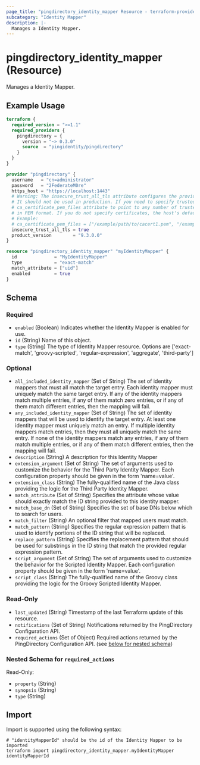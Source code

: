 ```yaml
---
page_title: "pingdirectory_identity_mapper Resource - terraform-provider-pingdirectory"
subcategory: "Identity Mapper"
description: |-
  Manages a Identity Mapper.
---
```


# pingdirectory_identity_mapper (Resource)

Manages a Identity Mapper.

## Example Usage

```terraform
terraform {
  required_version = ">=1.1"
  required_providers {
    pingdirectory = {
      version = "~> 0.3.0"
      source  = "pingidentity/pingdirectory"
    }
  }
}

provider "pingdirectory" {
  username   = "cn=administrator"
  password   = "2FederateM0re"
  https_host = "https://localhost:1443"
  # Warning: The insecure_trust_all_tls attribute configures the provider to trust any certificate presented by the PingDirectory server.
  # It should not be used in production. If you need to specify trusted CA certificates, use the
  # ca_certificate_pem_files attribute to point to any number of trusted CA certificate files
  # in PEM format. If you do not specify certificates, the host's default root CA set will be used.
  # Example:
  # ca_certificate_pem_files = ["/example/path/to/cacert1.pem", "/example/path/to/cacert2.pem"]
  insecure_trust_all_tls = true
  product_version        = "9.3.0.0"
}

resource "pingdirectory_identity_mapper" "myIdentityMapper" {
  id              = "MyIdentityMapper"
  type            = "exact-match"
  match_attribute = ["uid"]
  enabled         = true
}
```

<!-- schema generated by tfplugindocs -->
## Schema

### Required

- `enabled` (Boolean) Indicates whether the Identity Mapper is enabled for use.
- `id` (String) Name of this object.
- `type` (String) The type of Identity Mapper resource. Options are ['exact-match', 'groovy-scripted', 'regular-expression', 'aggregate', 'third-party']

### Optional

- `all_included_identity_mapper` (Set of String) The set of identity mappers that must all match the target entry. Each identity mapper must uniquely match the same target entry. If any of the identity mappers match multiple entries, if any of them match zero entries, or if any of them match different entries, then the mapping will fail.
- `any_included_identity_mapper` (Set of String) The set of identity mappers that will be used to identify the target entry. At least one identity mapper must uniquely match an entry. If multiple identity mappers match entries, then they must all uniquely match the same entry. If none of the identity mappers match any entries, if any of them match multiple entries, or if any of them match different entries, then the mapping will fail.
- `description` (String) A description for this Identity Mapper
- `extension_argument` (Set of String) The set of arguments used to customize the behavior for the Third Party Identity Mapper. Each configuration property should be given in the form 'name=value'.
- `extension_class` (String) The fully-qualified name of the Java class providing the logic for the Third Party Identity Mapper.
- `match_attribute` (Set of String) Specifies the attribute whose value should exactly match the ID string provided to this identity mapper.
- `match_base_dn` (Set of String) Specifies the set of base DNs below which to search for users.
- `match_filter` (String) An optional filter that mapped users must match.
- `match_pattern` (String) Specifies the regular expression pattern that is used to identify portions of the ID string that will be replaced.
- `replace_pattern` (String) Specifies the replacement pattern that should be used for substrings in the ID string that match the provided regular expression pattern.
- `script_argument` (Set of String) The set of arguments used to customize the behavior for the Scripted Identity Mapper. Each configuration property should be given in the form 'name=value'.
- `script_class` (String) The fully-qualified name of the Groovy class providing the logic for the Groovy Scripted Identity Mapper.

### Read-Only

- `last_updated` (String) Timestamp of the last Terraform update of this resource.
- `notifications` (Set of String) Notifications returned by the PingDirectory Configuration API.
- `required_actions` (Set of Object) Required actions returned by the PingDirectory Configuration API. (see [below for nested schema](#nestedatt--required_actions))

<a id="nestedatt--required_actions"></a>
### Nested Schema for `required_actions`

Read-Only:

- `property` (String)
- `synopsis` (String)
- `type` (String)

## Import

Import is supported using the following syntax:

```shell
# "identityMapperId" should be the id of the Identity Mapper to be imported
terraform import pingdirectory_identity_mapper.myIdentityMapper identityMapperId
```


